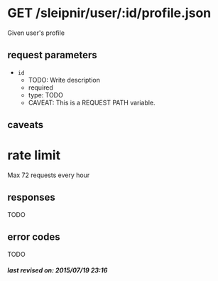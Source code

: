 # GET /sleipnir/user/:id/profile.json

Given user's profile

## request parameters

- `id`
  - TODO: Write description
  - required
  - type: TODO
  - CAVEAT: This is a REQUEST PATH variable.

## caveats

# rate limit

Max 72 requests every hour

## responses

TODO

## error codes

TODO

##### last revised on: 2015/07/19 23:16
